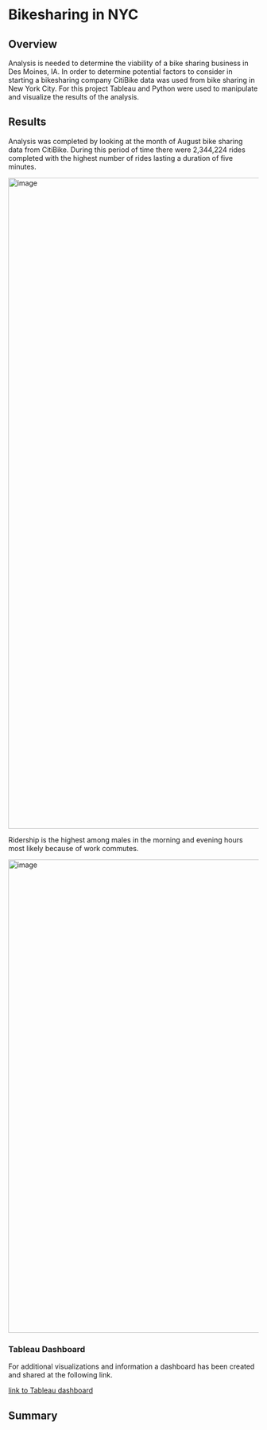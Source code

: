 # Bikesharing in NYC

## Overview
Analysis is needed to determine the viability of a bike sharing business in Des Moines, IA. In order to determine potential factors to consider in starting a bikesharing company CitiBike data was used from bike sharing in New York City. For this project Tableau and Python were used to manipulate and visualize the results of the analysis. 

## Results
Analysis was completed by looking at the month of August bike sharing data from CitiBike. During this period of time there were 2,344,224 rides completed with the highest number of rides lasting a duration of five minutes. 

<img width="1308" alt="image" src="https://user-images.githubusercontent.com/102195085/181404663-a07c3b6f-8af4-412c-812b-3cbc55c069eb.png">

Ridership is the highest among males in the morning and evening hours most likely because of work commutes. 

<img width="951" alt="image" src="https://user-images.githubusercontent.com/102195085/181404916-d1858fea-d6ac-4417-8c9e-99395b1755f9.png">

### Tableau Dashboard
For additional visualizations and information a dashboard has been created and shared at the following link.

[link to Tableau dashboard](https://public.tableau.com/app/profile/william.kohlbeck/viz/BikeShareChallenge_16587696806680/BikeSharingTripAnalysis?publish=yes)

## Summary
